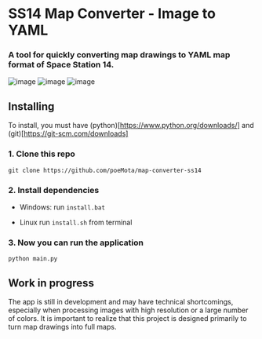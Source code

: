 # SS14 Map Converter - Image to YAML

### A tool for quickly converting map drawings to YAML map format of Space Station 14.
![image](https://github.com/user-attachments/assets/2b3bf4a3-9e1a-4f86-9afa-8f214f54e113)
![image](https://github.com/user-attachments/assets/81e55a4b-b6c6-4b69-bce0-82c254763d14)
![image](https://github.com/user-attachments/assets/6b0e3c3d-31ad-435d-ad0f-626a57629f70)

## Installing
To install, you must have (python)[https://www.python.org/downloads/] and (git)[https://git-scm.com/downloads]
### 1. Clone this repo
```git clone https://github.com/poeMota/map-converter-ss14```

### 2. Install dependencies
- Windows:
  run `install.bat`
  
- Linux
  run `install.sh` from terminal

### 3. Now you can run the application
```python main.py```

## Work in progress
The app is still in development and may have technical shortcomings, especially when processing images with high resolution or a large number of colors. 
It is important to realize that this project is designed primarily to turn map drawings into full maps.
